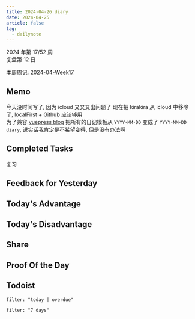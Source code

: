 ```yaml
---
title: 2024-04-26 diary
date: 2024-04-25
article: false
tag:
  - dailynote
---
```

  
2024 年第 17/52 周  
复盘第 12 日

本周周记: [2024-04-Week17](2024-04-Week17)

## Memo
今天没时间写了, 因为 icloud 又又又出问题了 现在把 kirakira 从 icloud 中移除了, localFirst + Github 应该够用  
为了兼容 [vuepress blog](vuepress%20blog) 把所有的日记模板从 `YYYY-MM-DD` 变成了 `YYYY-MM-DD diary`, 说实话我肯定是不希望变得, 但是没有办法啊
## Completed Tasks
复习

## Feedback for Yesterday

## Today's Advantage

## Today's Disadvantage

## Share

## Proof Of the Day

## Todoist
```todoist
filter: "today | overdue"
```
```todoist
filter: "7 days"
```